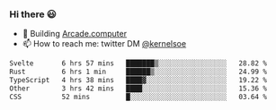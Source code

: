 ### Hi there 😃

- 🔨 Building [Arcade.computer](https://arcade.computer)
- 📫 How to reach me: twitter DM [@kernelsoe](https://twitter.com/kernelsoe)

<!--START_SECTION:waka-->

```txt
Svelte       6 hrs 57 mins   ███████▒░░░░░░░░░░░░░░░░░   28.82 %
Rust         6 hrs 1 min     ██████▒░░░░░░░░░░░░░░░░░░   24.99 %
TypeScript   4 hrs 38 mins   ████▓░░░░░░░░░░░░░░░░░░░░   19.22 %
Other        3 hrs 42 mins   ████░░░░░░░░░░░░░░░░░░░░░   15.36 %
CSS          52 mins         █░░░░░░░░░░░░░░░░░░░░░░░░   03.64 %
```

<!--END_SECTION:waka-->
